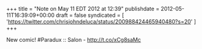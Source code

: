 +++
title = "Note on May 11 EDT 2012 at 12:39"
publishdate = 2012-05-11T16:39:09+00:00
draft = false
syndicated = [ 'https://twitter.com/chrisjohndeluca/status/200988424465940480?s=20' ]
+++

New comic!
#Paradux :: Salon - http://t.co/xCg8saMc
